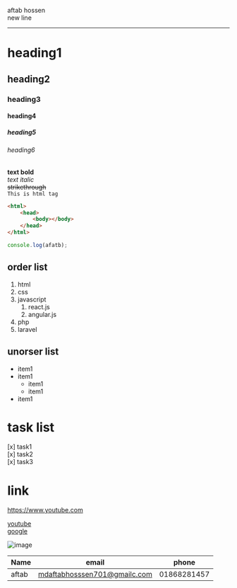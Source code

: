 aftab hossen  
new line  
___

# heading1
## heading2
### heading3 
#### heading4
##### heading5
###### heading6

__text bold__  
_text italic_  
~~strikethrough~~  
`This is html tag`
``` HTML
<html>
    <head>
        <body></body>
    </head>
</html>
```
``` Javascript
console.log(afatb);
```

## order list
1. html  
2. css  
3. javascript  
    1. react.js
    2. angular.js
4. php
5. laravel 

## unorser list  
- item1  
- item1  
    - item1  
    - item1  
- item1  

# task list
[x] task1  
[x] task2  
[x] task3  

# link
https://www.youtube.com

[youtube](https:www.youtube.com)  
[google](https://www.google.com)  

![image](./img/me.jpg)  

| Name | email | phone | 
| ---- | ------| ------| 
|aftab|mdaftabhosssen701@gmailc.com|01868281457|


